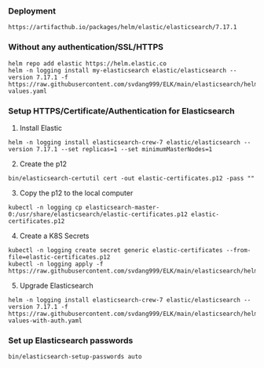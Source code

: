 ### Deployment 

```
https://artifacthub.io/packages/helm/elastic/elasticsearch/7.17.1
```
### Without any authentication/SSL/HTTPS
```
helm repo add elastic https://helm.elastic.co
helm -n logging install my-elasticsearch elastic/elasticsearch --version 7.17.1 -f https://raw.githubusercontent.com/svdang999/ELK/main/elasticsearch/helm_elasticsearch_7.17.1/custom-values.yaml
```

### Setup HTTPS/Certificate/Authentication for Elasticsearch  
1. Install Elastic
```
helm -n logging install elasticsearch-crew-7 elastic/elasticsearch --version 7.17.1 --set replicas=1 --set minimumMasterNodes=1
```

2. Create the p12
```
bin/elasticsearch-certutil cert -out elastic-certificates.p12 -pass ""
```

3. Copy the p12 to the local computer
```
kubectl -n logging cp elasticsearch-master-0:/usr/share/elasticsearch/elastic-certificates.p12 elastic-certificates.p12
```

4. Create a K8S Secrets
```
kubectl -n logging create secret generic elastic-certificates --from-file=elastic-certificates.p12
kubectl -n logging apply -f https://raw.githubusercontent.com/svdang999/ELK/main/elasticsearch/helm_elasticsearch_7.17.1/secrets.yaml
```
	
5. Upgrade Elasticsearch
```
helm -n logging install elasticsearch-crew-7 elastic/elasticsearch --version 7.17.1 -f https://raw.githubusercontent.com/svdang999/ELK/main/elasticsearch/helm_elasticsearch_7.17.1/custom-values-with-auth.yaml
```
	
### Set up Elasticsearch passwords
```
bin/elasticsearch-setup-passwords auto
```

